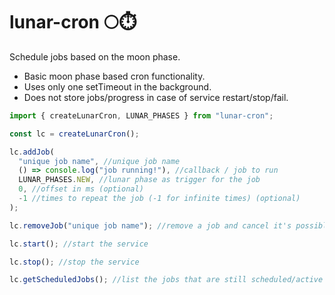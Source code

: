 # lunar-cron 🌕⏱️

Schedule jobs based on the moon phase.

- Basic moon phase based cron functionality.
- Uses only one setTimeout in the background.
- Does not store jobs/progress in case of service restart/stop/fail.

```js
import { createLunarCron, LUNAR_PHASES } from "lunar-cron";

const lc = createLunarCron();

lc.addJob(
  "unique job name", //unique job name
  () => console.log("job running!"), //callback / job to run
  LUNAR_PHASES.NEW, //lunar phase as trigger for the job
  0, //offset in ms (optional)
  -1 //times to repeat the job (-1 for infinite times) (optional)
);

lc.removeJob("unique job name"); //remove a job and cancel it's possible future execution

lc.start(); //start the service

lc.stop(); //stop the service

lc.getScheduledJobs(); //list the jobs that are still scheduled/active
```
